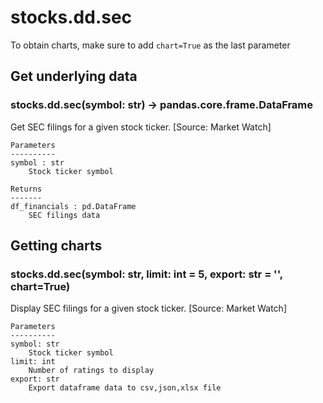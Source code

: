 # stocks.dd.sec

To obtain charts, make sure to add `chart=True` as the last parameter

## Get underlying data 
### stocks.dd.sec(symbol: str) -> pandas.core.frame.DataFrame

Get SEC filings for a given stock ticker. [Source: Market Watch]

    Parameters
    ----------
    symbol : str
        Stock ticker symbol

    Returns
    -------
    df_financials : pd.DataFrame
        SEC filings data

## Getting charts 
### stocks.dd.sec(symbol: str, limit: int = 5, export: str = '', chart=True)

Display SEC filings for a given stock ticker. [Source: Market Watch]

    Parameters
    ----------
    symbol: str
        Stock ticker symbol
    limit: int
        Number of ratings to display
    export: str
        Export dataframe data to csv,json,xlsx file
